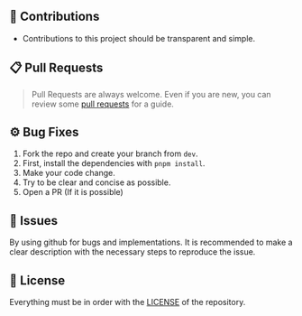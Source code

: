 
## 💪 Contributions

* Contributions to this project should be transparent and simple.

## 📋 Pull Requests

> Pull Requests are always welcome.
> Even if you are new, you can review some [pull requests](https://github.com/Ganyu-Studios/stelle-music/pulls?q=is%3Apr+is%3Aopen+label%3A"good+first+issue") for a guide.


## ⚙️ Bug Fixes

1. Fork the repo and create your branch from `dev`.
2. First, install the dependencies with `pnpm install`.
3. Make your code change.
4. Try to be clear and concise as possible.
5. Open a PR (If it is possible)

## 🐛 Issues

By using github for bugs and implementations. It is recommended to make a clear description with the necessary steps to reproduce the issue.

## 🐐 License

Everything must be in order with the [LICENSE](/LICENSE) of the repository.